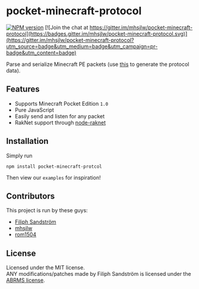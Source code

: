 pocket-minecraft-protocol
=========================

[![NPM version](https://img.shields.io/npm/v/pocket-minecraft-protocol.svg)](http://npmjs.com/package/pocket-minecraft-protocol)
[![Join the chat at https://gitter.im/mhsjlw/pocket-minecraft-protocol](https://badges.gitter.im/mhsjlw/pocket-minecraft-protocol.svg)](https://gitter.im/mhsjlw/pocket-minecraft-protocol?utm_source=badge&utm_medium=badge&utm_campaign=pr-badge&utm_content=badge)

Parse and serialize Minecraft PE packets (use [this](https://gist.github.com/filfat/eb6cd08e1e789b5924f7f733babc4a25) to generate the protocol data).

## Features

  * Supports Minecraft Pocket Edition `1.0`
  * Pure JavaScript
  * Easily send and listen for any packet
  * RakNet support through [node-raknet](https://github.com/mhsjlw/node-raknet)

## Installation
Simply run

    npm install pocket-minecraft-protcol

Then view our `examples` for inspiration!

## Contributors
This project is run by these guys:

  - [Filiph Sandström](https://github.com/filfat)
  - [mhsjlw](https://github.com/mhsjlw)
  - [rom1504](https://github.com/rom1504)

## License
Licensed under the MIT license.  
ANY modifications/patches made by Filiph Sandström is licensed under the [ABRMS license](https://gist.github.com/filfat/d2ef7dffb50901064df06609d00f82ec).
